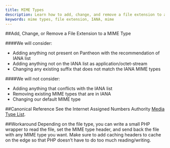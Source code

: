 ```yaml
---
title: MIME Types
description: Learn how to add, change, and remove a file extension to a MIME type on Pantheon.
keywords: mime types, file extension, IANA, mime
---
```

##Add, Change, or Remove a File Extension to a MIME Type

####We will consider:
- Adding anything not present on Pantheon with the recommendation of IANA list
- Adding anything not on the IANA list as application/octet-stream
- Changing any existing suffix that does not match the IANA MIME types

####We will not consider:
- Adding anything that conflicts with the IANA list
- Removing existing MIME types that are in IANA
- Changing our default MIME type

##Canonical Reference
See the Internet Assigned Numbers Authority [Media Type List](http://www.iana.org/assignments/media-types/media-types.xhtml).

##Workaround
Depending on the file type, you can write a small PHP wrapper to read the file, set the MIME type header, and send back the file with any MIME type you want. Make sure to add caching headers to cache on the edge so that PHP doesn’t have to do too much reading/writing.
